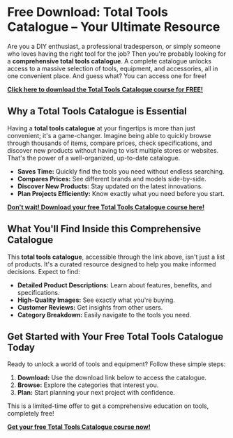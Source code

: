 # Free Download: Total Tools Catalogue – Your Ultimate Resource

Are you a DIY enthusiast, a professional tradesperson, or simply someone who loves having the right tool for the job? Then you're probably looking for a **comprehensive total tools catalogue**. A complete catalogue unlocks access to a massive selection of tools, equipment, and accessories, all in one convenient place. And guess what? You can access one for free!

[**Click here to download the Total Tools Catalogue course for FREE!**](https://udemywork.com/total-tools-catalogue)

## Why a Total Tools Catalogue is Essential

Having a **total tools catalogue** at your fingertips is more than just convenient; it's a game-changer. Imagine being able to quickly browse through thousands of items, compare prices, check specifications, and discover new products without having to visit multiple stores or websites. That's the power of a well-organized, up-to-date catalogue.

*   **Saves Time:** Quickly find the tools you need without endless searching.
*   **Compares Prices:** See different brands and models side-by-side.
*   **Discover New Products:** Stay updated on the latest innovations.
*   **Plan Projects Efficiently:** Know exactly what you need before you start.

[**Don't wait! Download your free Total Tools Catalogue course here!**](https://udemywork.com/total-tools-catalogue)

## What You'll Find Inside this Comprehensive Catalogue

This **total tools catalogue**, accessible through the link above, isn't just a list of products. It's a curated resource designed to help you make informed decisions. Expect to find:

*   **Detailed Product Descriptions:** Learn about features, benefits, and specifications.
*   **High-Quality Images:** See exactly what you're buying.
*   **Customer Reviews:** Get insights from other users.
*   **Category Breakdown:** Easily navigate to the tools you need.

## Get Started with Your Free Total Tools Catalogue Today

Ready to unlock a world of tools and equipment? Follow these simple steps:

1.  **Download:** Use the download link below to access the catalogue.
2.  **Browse:** Explore the categories that interest you.
3.  **Plan:** Start planning your next project with confidence.

This is a limited-time offer to get a comprehensive education on tools, completely free!

[**Get your free Total Tools Catalogue course now!**](https://udemywork.com/total-tools-catalogue)
